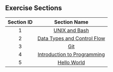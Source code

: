 ## Exercise Sections


| Section ID | Section Name |
|:-----------:|:--------:|
| 1 | [UNIX and Bash](https://github.com/ByteAcademyCo/Exercises/tree/master/introduction_and_environment/unix_and_bash) |
| 2 | [Data Types and Control Flow](https://github.com/ByteAcademyCo/Exercises/tree/master/introduction_and_environment/data_types_and_control_flow) |
| 3 | [Git](https://github.com/ByteAcademyCo/Exercises/tree/master/introduction_and_environment/git) |
| 4 | [Introduction to Programming](https://github.com/ByteAcademyCo/Exercises/tree/master/introduction_and_environment/introduction_to_programming) |
| 5 | [Hello World](https://github.com/ByteAcademyCo/Exercises/tree/master/introduction_and_environment/hello_world) |
